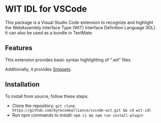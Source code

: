 # WIT IDL for VSCode

This package is a Visual Studio Code extension to recognize and highlight the WebAssembly Interface Type (WIT) Interface Definition Language (IDL). It can also be used as a bundle in TextMate.

## Features

This extension provides basic syntax highlighting of ".wit" files.

Additionally, it provides [Snippets](https://code.visualstudio.com/docs/editor/userdefinedsnippets).

## Installation

To install from source, follow these steps:
* Clone the repository: `git clone https://github.com/bytecodealliance/vscode-wit.git && cd wit-idl`
* Run npm commands to install:
`npm ci && npm run install-plugin`
